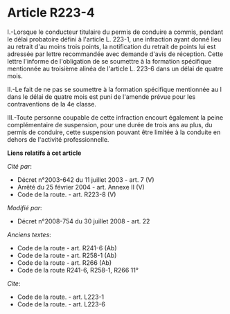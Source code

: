 # Article R223-4

I.-Lorsque le conducteur titulaire du permis de conduire a commis, pendant le délai probatoire défini à l'article L. 223-1,
une infraction ayant donné lieu au retrait d'au moins trois points, la notification du retrait de points lui est adressée par
lettre recommandée avec demande d'avis de réception. Cette lettre l'informe de l'obligation de se soumettre à la formation
spécifique mentionnée au troisième alinéa de l'article L. 223-6 dans un délai de quatre mois. 

II.-Le fait de ne pas se soumettre à la formation spécifique mentionnée au I dans le délai de quatre mois est puni de
l'amende prévue pour les contraventions de la 4e classe. 

III.-Toute personne coupable de cette infraction encourt également la peine complémentaire de suspension, pour une durée de
trois ans au plus, du permis de conduire, cette suspension pouvant être limitée à la conduite en dehors de l'activité
professionnelle.

**Liens relatifs à cet article**

_Cité par_:

  - Décret n°2003-642 du 11 juillet 2003 - art. 7 (V)
  - Arrêté du 25 février 2004 - art. Annexe II (V)
  - Code de la route. - art. R223-8 (V)

_Modifié par_:

  - Décret n°2008-754 du 30 juillet 2008 - art. 22

_Anciens textes_:

  - Code de la route - art. R241-6 (Ab)
  - Code de la route - art. R258-1 (Ab)
  - Code de la route - art. R266 (Ab)
  - Code de la route R241-6, R258-1, R266 11°

_Cite_:

  - Code de la route. - art. L223-1
  - Code de la route. - art. L223-6
